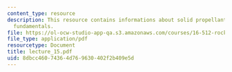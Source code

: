 ```yaml
---
content_type: resource
description: This resource contains informations about solid propellant and rocket
  fundamentals.
file: https://ol-ocw-studio-app-qa.s3.amazonaws.com/courses/16-512-rocket-propulsion-fall-2005/8dbcc46074364d769630402f2b409e5d_lecture_15.pdf
file_type: application/pdf
resourcetype: Document
title: lecture_15.pdf
uid: 8dbcc460-7436-4d76-9630-402f2b409e5d
---
```

